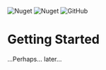 ![Nuget](https://img.shields.io/nuget/v/AliasTopan.SimplyValidate?style=flat-square)
![Nuget](https://img.shields.io/nuget/dt/AliasTopan.SimplyValidate?style=flat-square)
![GitHub](https://img.shields.io/github/license/aliastopan/AliasTopan.SimplyValidate?style=flat-square)

# Getting Started

...Perhaps... later...